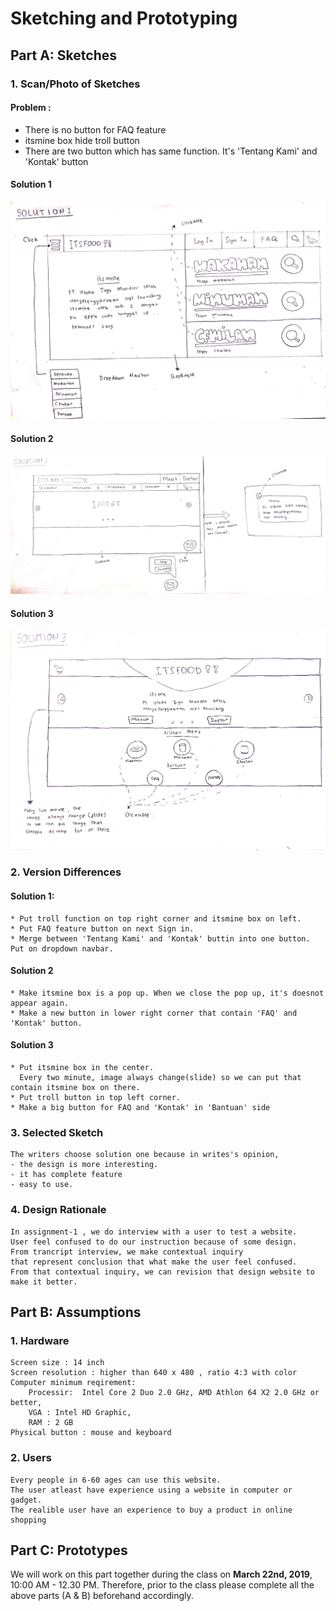 # Sketching and Prototyping

## Part A: Sketches

### 1. Scan/Photo of Sketches

<h4>Problem :</h4>

* There is no button for FAQ feature
* itsmine box hide troll button
* There are two button which has same function. It's 'Tentang Kami' and 'Kontak' button

<h4>Solution 1</h4>
<img src="1.jpg">
<h4>Solution 2</h4>
<img src="2.jpg">
<h4>Solution 3</h4>
<img src="3.jpg">

### 2. Version Differences

<h4>Solution 1:</h4>

```
* Put troll function on top right corner and itsmine box on left.
* Put FAQ feature button on next Sign in.
* Merge between 'Tentang Kami' and 'Kontak' buttin into one button. Put on dropdown navbar.
```

<h4>Solution 2</h4>

```
* Make itsmine box is a pop up. When we close the pop up, it's doesnot appear again.
* Make a new button in lower right corner that contain 'FAQ' and 'Kontak' button.
```

<h4>Solution 3</h4>

```
* Put itsmine box in the center. 
  Every two minute, image always change(slide) so we can put that contain itsmine box on there.
* Put troll button in top left corner.
* Make a big button for FAQ and 'Kontak' in 'Bantuan' side
```

### 3. Selected Sketch
```
The writers choose solution one because in writes's opinion, 
- the design is more interesting. 
- it has complete feature 
- easy to use.
```

### 4. Design Rationale

```
In assignment-1 , we do interview with a user to test a website. 
User feel confused to do our instruction because of some design. 
From trancript interview, we make contextual inquiry 
that represent conclusion that what make the user feel confused.
From that contextual inquiry, we can revision that design website to make it better.
```

## Part B: Assumptions
### 1. Hardware
```
Screen size : 14 inch
Screen resolution : higher than 640 x 480 , ratio 4:3 with color
Computer minimum reqirement: 
	Processir:  Intel Core 2 Duo 2.0 GHz, AMD Athlon 64 X2 2.0 GHz or better,
	VGA : Intel HD Graphic, 
	RAM : 2 GB
Physical button : mouse and keyboard
```
### 2. Users

```
Every people in 6-60 ages can use this website. 
The user atleast have experience using a website in computer or gadget. 
The realible user have an experience to buy a product in online shopping
```

## Part C: Prototypes
We will work on this part together during the class on **March 22nd, 2019**, 10:00 AM - 12.30 PM. Therefore, prior to the class please complete all the above parts (A & B) beforehand accordingly.
